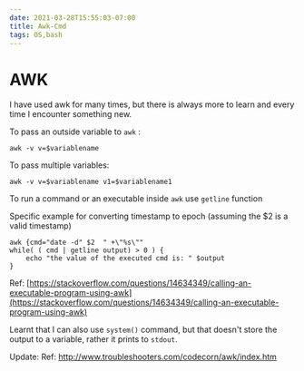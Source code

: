 ```yaml
---
date: 2021-03-28T15:55:03-07:00
title: Awk-Cmd
tags: OS,bash
---
```


# AWK

I have used awk for many times, but there is always more to learn and every time I encounter something new.

To pass an outside variable to `awk` :

```other
awk -v v=$variablename
```

To pass multiple variables:

```other
awk -v v=$variablename v1=$variablename1
```

To run a command or an executable inside `awk` use `getline` function

Specific example for converting timestamp to epoch (assuming the $2 is a valid timestamp)

```other
awk {cmd="date -d" $2  " +\"%s\""
while( ( cmd | getline output) > 0 ) {
	echo "the value of the executed cmd is: " $output
}
```

Ref: [https://stackoverflow.com/questions/14634349/calling-an-executable-program-using-awk](https://stackoverflow.com/questions/14634349/calling-an-executable-program-using-awk)

Learnt that I can also use `system()` command, but that doesn't store the output to a variable, rather it prints to `stdout`.

Update:
Ref: http://www.troubleshooters.com/codecorn/awk/index.htm

